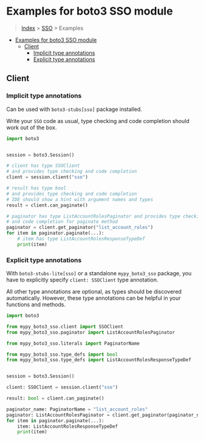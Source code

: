 <a id="examples-for-boto3-sso-module"></a>

# Examples for boto3 SSO module

> [Index](../README.md) > [SSO](./README.md) > Examples

- [Examples for boto3 SSO module](#examples-for-boto3-sso-module)
  - [Client](#client)
    - [Implicit type annotations](#implicit-type-annotations)
    - [Explicit type annotations](#explicit-type-annotations)

<a id="client"></a>

## Client

<a id="implicit-type-annotations"></a>

### Implicit type annotations

Can be used with `boto3-stubs[sso]` package installed.

Write your `SSO` code as usual, type checking and code completion should work
out of the box.

```python
import boto3


session = boto3.Session()

# client has type SSOClient
# and provides type checking and code completion
client = session.client("sso")

# result has type bool
# and provides type checking and code completion
# IDE should show a hint with argument names and types
result = client.can_paginate()

# paginator has type ListAccountRolesPaginator and provides type checking
# and code completion for paginate method
paginator = client.get_paginator("list_account_roles")
for item in paginator.paginate(...):
    # item has type ListAccountRolesResponseTypeDef
    print(item)
```

<a id="explicit-type-annotations"></a>

### Explicit type annotations

With `boto3-stubs-lite[sso]` or a standalone `mypy_boto3_sso` package, you have
to explicitly specify `client: SSOClient` type annotation.

All other type annotations are optional, as types should be discovered
automatically. However, these type annotations can be helpful in your functions
and methods.

```python
import boto3

from mypy_boto3_sso.client import SSOClient
from mypy_boto3_sso.paginator import ListAccountRolesPaginator

from mypy_boto3_sso.literals import PaginatorName

from mypy_boto3_sso.type_defs import bool
from mypy_boto3_sso.type_defs import ListAccountRolesResponseTypeDef


session = boto3.Session()

client: SSOClient = session.client("sso")

result: bool = client.can_paginate()

paginator_name: PaginatorName = "list_account_roles"
paginator: ListAccountRolesPaginator = client.get_paginator(paginator_name)
for item in paginator.paginate(...):
    item: ListAccountRolesResponseTypeDef
    print(item)
```
